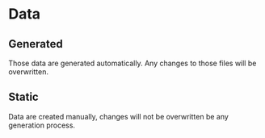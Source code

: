 # Data

## Generated

Those data are generated automatically. Any changes to those files will be overwritten.

## Static

Data are created manually, changes will not be overwritten be any generation process.
